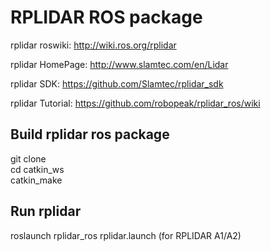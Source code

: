 # RPLIDAR ROS package  

rplidar roswiki: http://wiki.ros.org/rplidar  

rplidar HomePage:   http://www.slamtec.com/en/Lidar  

rplidar SDK: https://github.com/Slamtec/rplidar_sdk  

rplidar Tutorial:  https://github.com/robopeak/rplidar_ros/wiki  

## Build rplidar ros package  

git clone   
cd catkin_ws  
catkin_make  

## Run rplidar   
roslaunch rplidar_ros rplidar.launch (for RPLIDAR A1/A2)

